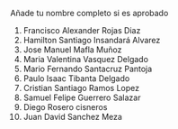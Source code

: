 Añade tu nombre completo si es aprobado

1. Francisco Alexander Rojas Diaz
2. Hamilton Santiago Insandará Alvarez
3. Jose Manuel Mafla Muñoz
4. Maria Valentina Vasquez Delgado
5. Mario Fernando Santacruz Pantoja
6. Paulo Isaac Tibanta Delgado
7. Cristian Santiago Ramos Lopez
8. Samuel Felipe Guerrero Salazar
9. Diego Rosero cisneros
10. Juan David Sanchez Meza
